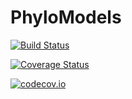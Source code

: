 # PhyloModels

[![Build Status](https://travis-ci.org/jangevaare/PhyloModels.jl.svg?branch=master)](https://travis-ci.org/jangevaare/PhyloModels.jl)

[![Coverage Status](https://coveralls.io/repos/jangevaare/PhyloModels.jl/badge.svg?branch=master&service=github)](https://coveralls.io/github/jangevaare/PhyloModels.jl?branch=master)

[![codecov.io](http://codecov.io/github/jangevaare/PhyloModels.jl/coverage.svg?branch=master)](http://codecov.io/github/jangevaare/PhyloModels.jl?branch=master)
